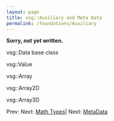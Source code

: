 ```yaml
---
layout: page
title: vsg::Auxiliary and Meta Data
permalink: /foundations/Auxiliary
---
```


**Sorry, not yet written.**

vsg::Data base class

vsg::Value

vsg::Array

vsg::Array2D

vsg::Array3D



Prev: Next: [Math Types](MathTypes.md)| Next: [MetaData](MetaData.md)

